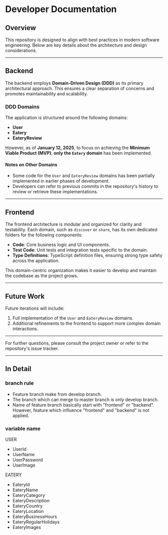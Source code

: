 # Developer Documentation

## Overview

This repository is designed to align with best practices in modern software engineering. Below are key details about the architecture and design considerations.

---

## Backend

The backend employs **Domain-Driven Design (DDD)** as its primary architectural approach. This ensures a clear separation of concerns and promotes maintainability and scalability.

### DDD Domains

The application is structured around the following domains:

- **User**
- **Eatery**
- **EateryReview**

However, as of **January 12, 2025**, to focus on achieving the **Minimum Viable Product (MVP)**, **only the `Eatery` domain** has been implemented.

#### Notes on Other Domains

- Some code for the `User` and `EateryReview` domains has been partially implemented in earlier phases of development.
- Developers can refer to previous commits in the repository's history to review or retrieve these implementations.

---

## Frontend

The frontend architecture is modular and organized for clarity and testability. Each domain, such as `discover` or `share`, has its own dedicated folders for the following components:

- **Code**: Core business logic and UI components.
- **Test Code**: Unit tests and integration tests specific to the domain.
- **Type Definitions**: TypeScript definition files, ensuring strong type safety across the application.

This domain-centric organization makes it easier to develop and maintain the codebase as the project grows.

---

## Future Work

Future iterations will include:

1. Full implementation of the `User` and `EateryReview` domains.
2. Additional refinements to the frontend to support more complex domain interactions.

---

For further questions, please consult the project owner or refer to the repository's issue tracker.

---

## In Detail

### branch rule

- Feature branch make from develop branch.
- The branch which can merge to master branch is only develop branch.
- Name of feature branch basically start with "frontend" or "backend". However, feature which influence "frontend" and "backend" is not applied.

### variable name

USER

- UserId
- UserName
- UserPassword
- UserImage

EATERY

- EateryId
- EateryName
- EateryCategory
- EateryDescription
- EateryCountry
- EateryLocation
- EateryBusinessHours
- EateryRegularHolidays
- EateryImages
